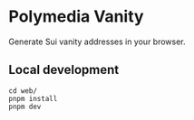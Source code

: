 # Polymedia Vanity

Generate Sui vanity addresses in your browser.

## Local development

```
cd web/
pnpm install
pnpm dev
```
